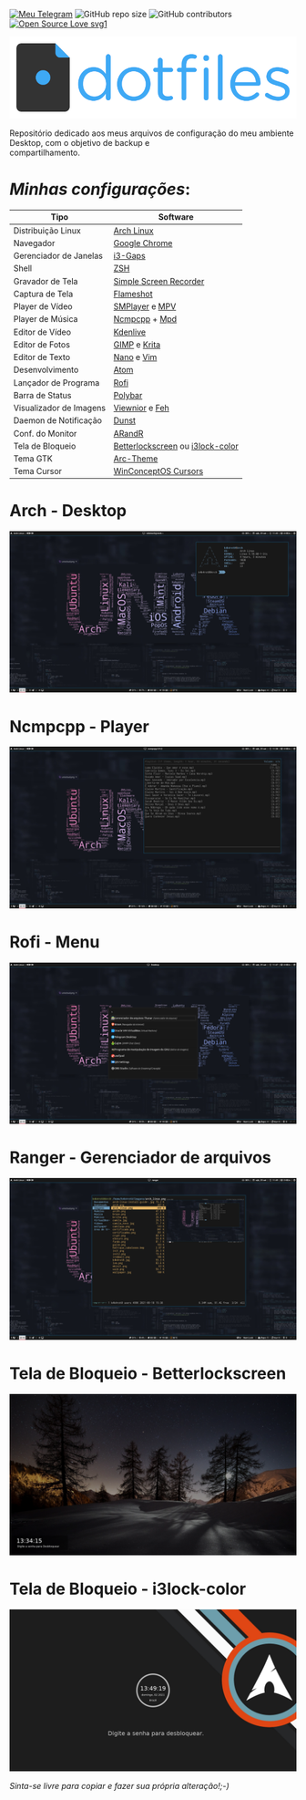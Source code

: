 [![Meu Telegram](https://img.shields.io/badge/Meu-Telegram-red)](https://t.me/k4k4rot0)
![GitHub repo size](https://img.shields.io/github/repo-size/k4k4rot0/dotfiles?label=Repositorio)
![GitHub contributors](https://img.shields.io/github/contributors/k4k4rot0/config?label=contribuidores)
[![Open Source Love svg1](https://badges.frapsoft.com/os/v1/open-source.svg?v=103)](https://github.com/ellerbrock/open-source-badges/)

![screenshot](/screenshots/dotfiles.png)

Repositório dedicado aos meus arquivos de configuração do meu ambiente Desktop, com o objetivo de backup e<br/>compartilhamento.

# _Minhas configurações_:

**Tipo**        | **Software**
--------------- | ---------------
Distribuição Linux | [Arch Linux](https://www.archlinux.org/)
Navegador| [Google Chrome](https://www.google.com/intl/pt-BR/chrome/)
Gerenciador de Janelas | [i3-Gaps](https://github.com/Airblader/i3)
Shell | [ZSH](https://wiki.archlinux.org/index.php/Zsh)
Gravador de Tela | [Simple Screen Recorder](https://www.maartenbaert.be/simplescreenrecorder/)
Captura de Tela | [Flameshot](https://github.com/lupoDharkael/flameshot)
Player de Vídeo | [SMPlayer](https://www.smplayer.info/) e [MPV](https://mpv.io/)
Player de Música | [Ncmpcpp](https://rybczak.net/ncmpcpp/) + [Mpd](https://github.com/MusicPlayerDaemon/MPD)
Editor de Vídeo | [Kdenlive](https://kdenlive.org/en/)
Editor de Fotos | [GIMP](https://www.gimp.org/) e [Krita](https://krita.org/en/)
Editor de Texto | [Nano](https://www.nano-editor.org/) e [Vim](https://www.vim.org/)
Desenvolvimento | [Atom](https://atom.io/)
Lançador de Programa | [Rofi](https://github.com/davatorium/rofi)
Barra de Status | [Polybar](https://github.com/polybar/polybar)
Visualizador de Imagens | [Viewnior](http://siyanpanayotov.com/project/viewnior) e [Feh](https://feh.finalrewind.org/)
Daemon de Notificação | [Dunst](https://github.com/dunst-project/dunst)
Conf. do Monitor | [ARandR](https://christian.amsuess.com/tools/arandr/)
Tela de Bloqueio | [Betterlockscreen](https://github.com/pavanjadhaw/betterlockscreen) ou [i3lock-color](https://github.com/Raymo111/i3lock-color)
Tema GTK | [Arc-Theme](https://github.com/horst3180/arc-theme)
Tema Cursor | [WinConceptOS Cursors](https://github.com/yeyushengfan258/WinSur-white-cursors)

# Arch - Desktop

![screenshot](/screenshots/screenshot.png)

# Ncmpcpp - Player

![screenshot](/screenshots/ncmpcpp.png)

# Rofi - Menu

![screenshot](/screenshots/rofi.png)

# Ranger - Gerenciador de arquivos

![screenshot](/screenshots/ranger.png)

# Tela de Bloqueio - Betterlockscreen

![screenshot](/screenshots/bloqueio-betterlockscreen.png)

# Tela de Bloqueio - i3lock-color

![screenshot](/screenshots/bloqueio-i3lock-color.png)

_Sinta-se livre para copiar e fazer sua própria alteração!;-)_
